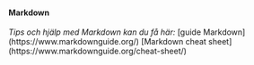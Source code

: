 #### Markdown

<i class="fas fa-shoe-prints fa-sm">
Tips och hjälp med Markdown kan du få här:  </i>  
[guide Markdown](https://www.markdownguide.org/)  
[Markdown cheat sheet](https://www.markdownguide.org/cheat-sheet/)
